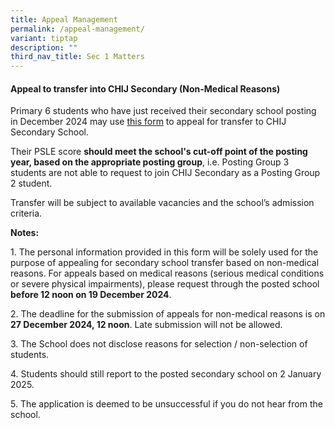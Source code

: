 ```yaml
---
title: Appeal Management
permalink: /appeal-management/
variant: tiptap
description: ""
third_nav_title: Sec 1 Matters
---
```

<h4><strong>Appeal to transfer into CHIJ Secondary (Non-Medical Reasons)</strong></h4>
<p>Primary 6 students who have just received their secondary school posting
in December 2024 may use <a href="https://form.gov.sg/675a9b89fd07c46356cd36ef" rel="noopener noreferrer nofollow" target="_blank">this form</a> to appeal
for transfer to CHIJ Secondary School.</p>
<p>Their PSLE score <strong>should meet the school's cut-off point of the posting year, based on the appropriate posting group</strong>,
i.e. Posting Group 3 students are not able to request to join CHIJ Secondary
as a Posting Group 2 student.</p>
<p>Transfer will be subject to available vacancies and the school’s admission
criteria.</p>
<p><strong>Notes:</strong>
</p>
<p>1. The personal information provided in this form will be solely used
for the purpose of appealing for secondary school transfer based on non-medical
reasons. For appeals based on medical reasons (serious medical conditions
or severe physical impairments), please request through the posted school <strong>before 12 noon on 19 December 2024</strong>.</p>
<p>2. The deadline for the submission of appeals for non-medical reasons
is on <strong>27 December 2024, 12 noon</strong>. Late submission will not
be allowed.</p>
<p>3. The School does not disclose reasons for selection / non-selection
of students.</p>
<p>4. Students should still report to the posted secondary school on 2 January
2025.</p>
<p>5. The application is deemed to be unsuccessful if you do not hear from
the school.</p>